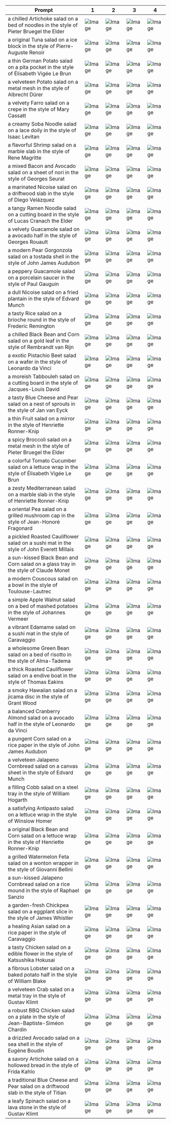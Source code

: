| Prompt | 1 | 2 | 3 | 4 |
|-|-|-|-|-|
| a chilled Artichoke salad on a bed of noodles in the style of Pieter Bruegel the Elder | ![Image](https://salad-benchmark-public-assets.s3.us-east-2.amazonaws.com/sdxl/968966fc-cfaf-4de9-8542-a100cfaa7023-0.jpg) | ![Image](https://salad-benchmark-public-assets.s3.us-east-2.amazonaws.com/sdxl/968966fc-cfaf-4de9-8542-a100cfaa7023-1.jpg) | ![Image](https://salad-benchmark-public-assets.s3.us-east-2.amazonaws.com/sdxl/968966fc-cfaf-4de9-8542-a100cfaa7023-2.jpg) | ![Image](https://salad-benchmark-public-assets.s3.us-east-2.amazonaws.com/sdxl/968966fc-cfaf-4de9-8542-a100cfaa7023-3.jpg) |
| a original Tuna salad on a ice block in the style of Pierre-Auguste Renoir | ![Image](https://salad-benchmark-public-assets.s3.us-east-2.amazonaws.com/sdxl/fbb07723-5348-4c78-8415-8729ea26a906-0.jpg) | ![Image](https://salad-benchmark-public-assets.s3.us-east-2.amazonaws.com/sdxl/fbb07723-5348-4c78-8415-8729ea26a906-1.jpg) | ![Image](https://salad-benchmark-public-assets.s3.us-east-2.amazonaws.com/sdxl/fbb07723-5348-4c78-8415-8729ea26a906-2.jpg) | ![Image](https://salad-benchmark-public-assets.s3.us-east-2.amazonaws.com/sdxl/fbb07723-5348-4c78-8415-8729ea26a906-3.jpg) |
| a thin German Potato salad on a pita pocket in the style of Élisabeth Vigée Le Brun | ![Image](https://salad-benchmark-public-assets.s3.us-east-2.amazonaws.com/sdxl/3287d328-8bbf-41c0-9e79-a348aaeb36c1-0.jpg) | ![Image](https://salad-benchmark-public-assets.s3.us-east-2.amazonaws.com/sdxl/3287d328-8bbf-41c0-9e79-a348aaeb36c1-1.jpg) | ![Image](https://salad-benchmark-public-assets.s3.us-east-2.amazonaws.com/sdxl/3287d328-8bbf-41c0-9e79-a348aaeb36c1-2.jpg) | ![Image](https://salad-benchmark-public-assets.s3.us-east-2.amazonaws.com/sdxl/3287d328-8bbf-41c0-9e79-a348aaeb36c1-3.jpg) |
| a velveteen Potato salad on a metal mesh in the style of Albrecht Dürer | ![Image](https://salad-benchmark-public-assets.s3.us-east-2.amazonaws.com/sdxl/db1c5651-6a68-463f-9703-f12d8b28bc1f-0.jpg) | ![Image](https://salad-benchmark-public-assets.s3.us-east-2.amazonaws.com/sdxl/db1c5651-6a68-463f-9703-f12d8b28bc1f-1.jpg) | ![Image](https://salad-benchmark-public-assets.s3.us-east-2.amazonaws.com/sdxl/db1c5651-6a68-463f-9703-f12d8b28bc1f-2.jpg) | ![Image](https://salad-benchmark-public-assets.s3.us-east-2.amazonaws.com/sdxl/db1c5651-6a68-463f-9703-f12d8b28bc1f-3.jpg) |
| a velvety Farro salad on a crepe in the style of Mary Cassatt | ![Image](https://salad-benchmark-public-assets.s3.us-east-2.amazonaws.com/sdxl/30010188-ea52-4931-bee4-9170fd2e09ff-0.jpg) | ![Image](https://salad-benchmark-public-assets.s3.us-east-2.amazonaws.com/sdxl/30010188-ea52-4931-bee4-9170fd2e09ff-1.jpg) | ![Image](https://salad-benchmark-public-assets.s3.us-east-2.amazonaws.com/sdxl/30010188-ea52-4931-bee4-9170fd2e09ff-2.jpg) | ![Image](https://salad-benchmark-public-assets.s3.us-east-2.amazonaws.com/sdxl/30010188-ea52-4931-bee4-9170fd2e09ff-3.jpg) |
| a creamy Soba Noodle salad on a lace doily in the style of Isaac Levitan | ![Image](https://salad-benchmark-public-assets.s3.us-east-2.amazonaws.com/sdxl/9a9663a6-e915-4a36-96da-abdc528bccec-0.jpg) | ![Image](https://salad-benchmark-public-assets.s3.us-east-2.amazonaws.com/sdxl/9a9663a6-e915-4a36-96da-abdc528bccec-1.jpg) | ![Image](https://salad-benchmark-public-assets.s3.us-east-2.amazonaws.com/sdxl/9a9663a6-e915-4a36-96da-abdc528bccec-2.jpg) | ![Image](https://salad-benchmark-public-assets.s3.us-east-2.amazonaws.com/sdxl/9a9663a6-e915-4a36-96da-abdc528bccec-3.jpg) |
| a flavorful Shrimp salad on a marble slab in the style of Rene Magritte | ![Image](https://salad-benchmark-public-assets.s3.us-east-2.amazonaws.com/sdxl/5fec3d70-df87-4dca-aff8-21569ec4b0aa-0.jpg) | ![Image](https://salad-benchmark-public-assets.s3.us-east-2.amazonaws.com/sdxl/5fec3d70-df87-4dca-aff8-21569ec4b0aa-1.jpg) | ![Image](https://salad-benchmark-public-assets.s3.us-east-2.amazonaws.com/sdxl/5fec3d70-df87-4dca-aff8-21569ec4b0aa-2.jpg) | ![Image](https://salad-benchmark-public-assets.s3.us-east-2.amazonaws.com/sdxl/5fec3d70-df87-4dca-aff8-21569ec4b0aa-3.jpg) |
| a mixed Bacon and Avocado salad on a sheet of nori in the style of Georges Seurat | ![Image](https://salad-benchmark-public-assets.s3.us-east-2.amazonaws.com/sdxl/ea70d431-4261-4444-904c-a4cfe787392c-0.jpg) | ![Image](https://salad-benchmark-public-assets.s3.us-east-2.amazonaws.com/sdxl/ea70d431-4261-4444-904c-a4cfe787392c-1.jpg) | ![Image](https://salad-benchmark-public-assets.s3.us-east-2.amazonaws.com/sdxl/ea70d431-4261-4444-904c-a4cfe787392c-2.jpg) | ![Image](https://salad-benchmark-public-assets.s3.us-east-2.amazonaws.com/sdxl/ea70d431-4261-4444-904c-a4cfe787392c-3.jpg) |
| a marinated Nicoise salad on a driftwood slab in the style of Diego Velázquez | ![Image](https://salad-benchmark-public-assets.s3.us-east-2.amazonaws.com/sdxl/8130977f-5613-48bc-a23f-eed7d36c38ac-0.jpg) | ![Image](https://salad-benchmark-public-assets.s3.us-east-2.amazonaws.com/sdxl/8130977f-5613-48bc-a23f-eed7d36c38ac-1.jpg) | ![Image](https://salad-benchmark-public-assets.s3.us-east-2.amazonaws.com/sdxl/8130977f-5613-48bc-a23f-eed7d36c38ac-2.jpg) | ![Image](https://salad-benchmark-public-assets.s3.us-east-2.amazonaws.com/sdxl/8130977f-5613-48bc-a23f-eed7d36c38ac-3.jpg) |
| a tangy Ramen Noodle salad on a cutting board in the style of Lucas Cranach the Elder | ![Image](https://salad-benchmark-public-assets.s3.us-east-2.amazonaws.com/sdxl/091d6dfe-fa70-434f-bec6-c0ca8d74b95b-0.jpg) | ![Image](https://salad-benchmark-public-assets.s3.us-east-2.amazonaws.com/sdxl/091d6dfe-fa70-434f-bec6-c0ca8d74b95b-1.jpg) | ![Image](https://salad-benchmark-public-assets.s3.us-east-2.amazonaws.com/sdxl/091d6dfe-fa70-434f-bec6-c0ca8d74b95b-2.jpg) | ![Image](https://salad-benchmark-public-assets.s3.us-east-2.amazonaws.com/sdxl/091d6dfe-fa70-434f-bec6-c0ca8d74b95b-3.jpg) |
| a velvety Guacamole salad on a avocado half in the style of Georges Rouault | ![Image](https://salad-benchmark-public-assets.s3.us-east-2.amazonaws.com/sdxl/2a152bcf-e40f-42a6-b3f2-f1bc672692c4-0.jpg) | ![Image](https://salad-benchmark-public-assets.s3.us-east-2.amazonaws.com/sdxl/2a152bcf-e40f-42a6-b3f2-f1bc672692c4-1.jpg) | ![Image](https://salad-benchmark-public-assets.s3.us-east-2.amazonaws.com/sdxl/2a152bcf-e40f-42a6-b3f2-f1bc672692c4-2.jpg) | ![Image](https://salad-benchmark-public-assets.s3.us-east-2.amazonaws.com/sdxl/2a152bcf-e40f-42a6-b3f2-f1bc672692c4-3.jpg) |
| a modern Pear Gorgonzola salad on a tostada shell in the style of John James Audubon | ![Image](https://salad-benchmark-public-assets.s3.us-east-2.amazonaws.com/sdxl/1c3dce07-0c80-431a-9b02-48569ea1f231-0.jpg) | ![Image](https://salad-benchmark-public-assets.s3.us-east-2.amazonaws.com/sdxl/1c3dce07-0c80-431a-9b02-48569ea1f231-1.jpg) | ![Image](https://salad-benchmark-public-assets.s3.us-east-2.amazonaws.com/sdxl/1c3dce07-0c80-431a-9b02-48569ea1f231-2.jpg) | ![Image](https://salad-benchmark-public-assets.s3.us-east-2.amazonaws.com/sdxl/1c3dce07-0c80-431a-9b02-48569ea1f231-3.jpg) |
| a peppery Guacamole salad on a porcelain saucer in the style of Paul Gauguin | ![Image](https://salad-benchmark-public-assets.s3.us-east-2.amazonaws.com/sdxl/652bc095-78d3-47ae-9f4b-6489dbec3af4-0.jpg) | ![Image](https://salad-benchmark-public-assets.s3.us-east-2.amazonaws.com/sdxl/652bc095-78d3-47ae-9f4b-6489dbec3af4-1.jpg) | ![Image](https://salad-benchmark-public-assets.s3.us-east-2.amazonaws.com/sdxl/652bc095-78d3-47ae-9f4b-6489dbec3af4-2.jpg) | ![Image](https://salad-benchmark-public-assets.s3.us-east-2.amazonaws.com/sdxl/652bc095-78d3-47ae-9f4b-6489dbec3af4-3.jpg) |
| a dull Nicoise salad on a fried plantain in the style of Edvard Munch | ![Image](https://salad-benchmark-public-assets.s3.us-east-2.amazonaws.com/sdxl/aa5d6177-e8ae-4ac9-9f29-d850edef984c-0.jpg) | ![Image](https://salad-benchmark-public-assets.s3.us-east-2.amazonaws.com/sdxl/aa5d6177-e8ae-4ac9-9f29-d850edef984c-1.jpg) | ![Image](https://salad-benchmark-public-assets.s3.us-east-2.amazonaws.com/sdxl/aa5d6177-e8ae-4ac9-9f29-d850edef984c-2.jpg) | ![Image](https://salad-benchmark-public-assets.s3.us-east-2.amazonaws.com/sdxl/aa5d6177-e8ae-4ac9-9f29-d850edef984c-3.jpg) |
| a tasty Rice salad on a brioche round in the style of Frederic Remington | ![Image](https://salad-benchmark-public-assets.s3.us-east-2.amazonaws.com/sdxl/9d05ea53-a0cc-4679-97d6-bb75fe070fb0-0.jpg) | ![Image](https://salad-benchmark-public-assets.s3.us-east-2.amazonaws.com/sdxl/9d05ea53-a0cc-4679-97d6-bb75fe070fb0-1.jpg) | ![Image](https://salad-benchmark-public-assets.s3.us-east-2.amazonaws.com/sdxl/9d05ea53-a0cc-4679-97d6-bb75fe070fb0-2.jpg) | ![Image](https://salad-benchmark-public-assets.s3.us-east-2.amazonaws.com/sdxl/9d05ea53-a0cc-4679-97d6-bb75fe070fb0-3.jpg) |
| a chilled Black Bean and Corn salad on a gold leaf in the style of Rembrandt van Rijn | ![Image](https://salad-benchmark-public-assets.s3.us-east-2.amazonaws.com/sdxl/af2d65e8-ecd5-4cbd-bf41-6b7501aafd45-0.jpg) | ![Image](https://salad-benchmark-public-assets.s3.us-east-2.amazonaws.com/sdxl/af2d65e8-ecd5-4cbd-bf41-6b7501aafd45-1.jpg) | ![Image](https://salad-benchmark-public-assets.s3.us-east-2.amazonaws.com/sdxl/af2d65e8-ecd5-4cbd-bf41-6b7501aafd45-2.jpg) | ![Image](https://salad-benchmark-public-assets.s3.us-east-2.amazonaws.com/sdxl/af2d65e8-ecd5-4cbd-bf41-6b7501aafd45-3.jpg) |
| a exotic Pistachio Beet salad on a wafer in the style of Leonardo da Vinci | ![Image](https://salad-benchmark-public-assets.s3.us-east-2.amazonaws.com/sdxl/b1d4542c-0e67-456d-a66c-76c99a83a21c-0.jpg) | ![Image](https://salad-benchmark-public-assets.s3.us-east-2.amazonaws.com/sdxl/b1d4542c-0e67-456d-a66c-76c99a83a21c-1.jpg) | ![Image](https://salad-benchmark-public-assets.s3.us-east-2.amazonaws.com/sdxl/b1d4542c-0e67-456d-a66c-76c99a83a21c-2.jpg) | ![Image](https://salad-benchmark-public-assets.s3.us-east-2.amazonaws.com/sdxl/b1d4542c-0e67-456d-a66c-76c99a83a21c-3.jpg) |
| a moreish Tabbouleh salad on a cutting board in the style of Jacques-Louis David | ![Image](https://salad-benchmark-public-assets.s3.us-east-2.amazonaws.com/sdxl/be597df4-3dd7-491b-956f-c19d28f81204-0.jpg) | ![Image](https://salad-benchmark-public-assets.s3.us-east-2.amazonaws.com/sdxl/be597df4-3dd7-491b-956f-c19d28f81204-1.jpg) | ![Image](https://salad-benchmark-public-assets.s3.us-east-2.amazonaws.com/sdxl/be597df4-3dd7-491b-956f-c19d28f81204-2.jpg) | ![Image](https://salad-benchmark-public-assets.s3.us-east-2.amazonaws.com/sdxl/be597df4-3dd7-491b-956f-c19d28f81204-3.jpg) |
| a tasty Blue Cheese and Pear salad on a nest of sprouts in the style of Jan van Eyck | ![Image](https://salad-benchmark-public-assets.s3.us-east-2.amazonaws.com/sdxl/3aae0492-9e46-4b36-8974-dc430b5724ad-0.jpg) | ![Image](https://salad-benchmark-public-assets.s3.us-east-2.amazonaws.com/sdxl/3aae0492-9e46-4b36-8974-dc430b5724ad-1.jpg) | ![Image](https://salad-benchmark-public-assets.s3.us-east-2.amazonaws.com/sdxl/3aae0492-9e46-4b36-8974-dc430b5724ad-2.jpg) | ![Image](https://salad-benchmark-public-assets.s3.us-east-2.amazonaws.com/sdxl/3aae0492-9e46-4b36-8974-dc430b5724ad-3.jpg) |
| a thin Fruit salad on a mirror in the style of Henriette Ronner-Knip | ![Image](https://salad-benchmark-public-assets.s3.us-east-2.amazonaws.com/sdxl/0ee50f7f-72d7-4bfc-8a74-fce41a5f2a0b-0.jpg) | ![Image](https://salad-benchmark-public-assets.s3.us-east-2.amazonaws.com/sdxl/0ee50f7f-72d7-4bfc-8a74-fce41a5f2a0b-1.jpg) | ![Image](https://salad-benchmark-public-assets.s3.us-east-2.amazonaws.com/sdxl/0ee50f7f-72d7-4bfc-8a74-fce41a5f2a0b-2.jpg) | ![Image](https://salad-benchmark-public-assets.s3.us-east-2.amazonaws.com/sdxl/0ee50f7f-72d7-4bfc-8a74-fce41a5f2a0b-3.jpg) |
| a spicy Broccoli salad on a metal mesh in the style of Pieter Bruegel the Elder | ![Image](https://salad-benchmark-public-assets.s3.us-east-2.amazonaws.com/sdxl/70f51266-b6b4-408d-8438-397983582219-0.jpg) | ![Image](https://salad-benchmark-public-assets.s3.us-east-2.amazonaws.com/sdxl/70f51266-b6b4-408d-8438-397983582219-1.jpg) | ![Image](https://salad-benchmark-public-assets.s3.us-east-2.amazonaws.com/sdxl/70f51266-b6b4-408d-8438-397983582219-2.jpg) | ![Image](https://salad-benchmark-public-assets.s3.us-east-2.amazonaws.com/sdxl/70f51266-b6b4-408d-8438-397983582219-3.jpg) |
| a colorful Tomato Cucumber salad on a lettuce wrap in the style of Élisabeth Vigée Le Brun | ![Image](https://salad-benchmark-public-assets.s3.us-east-2.amazonaws.com/sdxl/c6bbaa38-544a-4902-991c-01eb42911ebc-0.jpg) | ![Image](https://salad-benchmark-public-assets.s3.us-east-2.amazonaws.com/sdxl/c6bbaa38-544a-4902-991c-01eb42911ebc-1.jpg) | ![Image](https://salad-benchmark-public-assets.s3.us-east-2.amazonaws.com/sdxl/c6bbaa38-544a-4902-991c-01eb42911ebc-2.jpg) | ![Image](https://salad-benchmark-public-assets.s3.us-east-2.amazonaws.com/sdxl/c6bbaa38-544a-4902-991c-01eb42911ebc-3.jpg) |
| a zesty Mediterranean salad on a marble slab in the style of Henriette Ronner-Knip | ![Image](https://salad-benchmark-public-assets.s3.us-east-2.amazonaws.com/sdxl/97792165-0de5-47d3-a312-cc7e3ca4737a-0.jpg) | ![Image](https://salad-benchmark-public-assets.s3.us-east-2.amazonaws.com/sdxl/97792165-0de5-47d3-a312-cc7e3ca4737a-1.jpg) | ![Image](https://salad-benchmark-public-assets.s3.us-east-2.amazonaws.com/sdxl/97792165-0de5-47d3-a312-cc7e3ca4737a-2.jpg) | ![Image](https://salad-benchmark-public-assets.s3.us-east-2.amazonaws.com/sdxl/97792165-0de5-47d3-a312-cc7e3ca4737a-3.jpg) |
| a oriental Pea salad on a grilled mushroom cap in the style of Jean-Honoré Fragonard | ![Image](https://salad-benchmark-public-assets.s3.us-east-2.amazonaws.com/sdxl/3b0413b3-4b30-4094-9f8e-5d364f72b122-0.jpg) | ![Image](https://salad-benchmark-public-assets.s3.us-east-2.amazonaws.com/sdxl/3b0413b3-4b30-4094-9f8e-5d364f72b122-1.jpg) | ![Image](https://salad-benchmark-public-assets.s3.us-east-2.amazonaws.com/sdxl/3b0413b3-4b30-4094-9f8e-5d364f72b122-2.jpg) | ![Image](https://salad-benchmark-public-assets.s3.us-east-2.amazonaws.com/sdxl/3b0413b3-4b30-4094-9f8e-5d364f72b122-3.jpg) |
| a pickled Roasted Cauliflower salad on a sushi mat in the style of John Everett Millais | ![Image](https://salad-benchmark-public-assets.s3.us-east-2.amazonaws.com/sdxl/aea3e9b8-f7dc-40f4-843d-5c04cfa0e66f-0.jpg) | ![Image](https://salad-benchmark-public-assets.s3.us-east-2.amazonaws.com/sdxl/aea3e9b8-f7dc-40f4-843d-5c04cfa0e66f-1.jpg) | ![Image](https://salad-benchmark-public-assets.s3.us-east-2.amazonaws.com/sdxl/aea3e9b8-f7dc-40f4-843d-5c04cfa0e66f-2.jpg) | ![Image](https://salad-benchmark-public-assets.s3.us-east-2.amazonaws.com/sdxl/aea3e9b8-f7dc-40f4-843d-5c04cfa0e66f-3.jpg) |
| a sun-kissed Black Bean and Corn salad on a glass tray in the style of Claude Monet | ![Image](https://salad-benchmark-public-assets.s3.us-east-2.amazonaws.com/sdxl/cabc5272-3087-4e61-8725-3b836d864dd3-0.jpg) | ![Image](https://salad-benchmark-public-assets.s3.us-east-2.amazonaws.com/sdxl/cabc5272-3087-4e61-8725-3b836d864dd3-1.jpg) | ![Image](https://salad-benchmark-public-assets.s3.us-east-2.amazonaws.com/sdxl/cabc5272-3087-4e61-8725-3b836d864dd3-2.jpg) | ![Image](https://salad-benchmark-public-assets.s3.us-east-2.amazonaws.com/sdxl/cabc5272-3087-4e61-8725-3b836d864dd3-3.jpg) |
| a modern Couscous salad on a bowl in the style of Toulouse-Lautrec | ![Image](https://salad-benchmark-public-assets.s3.us-east-2.amazonaws.com/sdxl/370a2d66-5a59-4856-a522-6c791aec373f-0.jpg) | ![Image](https://salad-benchmark-public-assets.s3.us-east-2.amazonaws.com/sdxl/370a2d66-5a59-4856-a522-6c791aec373f-1.jpg) | ![Image](https://salad-benchmark-public-assets.s3.us-east-2.amazonaws.com/sdxl/370a2d66-5a59-4856-a522-6c791aec373f-2.jpg) | ![Image](https://salad-benchmark-public-assets.s3.us-east-2.amazonaws.com/sdxl/370a2d66-5a59-4856-a522-6c791aec373f-3.jpg) |
| a simple Apple Walnut salad on a bed of mashed potatoes in the style of Johannes Vermeer | ![Image](https://salad-benchmark-public-assets.s3.us-east-2.amazonaws.com/sdxl/86208698-9023-4d85-add7-74aaf025724e-0.jpg) | ![Image](https://salad-benchmark-public-assets.s3.us-east-2.amazonaws.com/sdxl/86208698-9023-4d85-add7-74aaf025724e-1.jpg) | ![Image](https://salad-benchmark-public-assets.s3.us-east-2.amazonaws.com/sdxl/86208698-9023-4d85-add7-74aaf025724e-2.jpg) | ![Image](https://salad-benchmark-public-assets.s3.us-east-2.amazonaws.com/sdxl/86208698-9023-4d85-add7-74aaf025724e-3.jpg) |
| a vibrant Edamame salad on a sushi mat in the style of Caravaggio | ![Image](https://salad-benchmark-public-assets.s3.us-east-2.amazonaws.com/sdxl/7e510e0b-db83-479b-ac02-c44a6679f15e-0.jpg) | ![Image](https://salad-benchmark-public-assets.s3.us-east-2.amazonaws.com/sdxl/7e510e0b-db83-479b-ac02-c44a6679f15e-1.jpg) | ![Image](https://salad-benchmark-public-assets.s3.us-east-2.amazonaws.com/sdxl/7e510e0b-db83-479b-ac02-c44a6679f15e-2.jpg) | ![Image](https://salad-benchmark-public-assets.s3.us-east-2.amazonaws.com/sdxl/7e510e0b-db83-479b-ac02-c44a6679f15e-3.jpg) |
| a wholesome Green Bean salad on a bed of risotto in the style of Alma-Tadema | ![Image](https://salad-benchmark-public-assets.s3.us-east-2.amazonaws.com/sdxl/84a4682e-06d5-4770-a6d3-5beb6ee24ef0-0.jpg) | ![Image](https://salad-benchmark-public-assets.s3.us-east-2.amazonaws.com/sdxl/84a4682e-06d5-4770-a6d3-5beb6ee24ef0-1.jpg) | ![Image](https://salad-benchmark-public-assets.s3.us-east-2.amazonaws.com/sdxl/84a4682e-06d5-4770-a6d3-5beb6ee24ef0-2.jpg) | ![Image](https://salad-benchmark-public-assets.s3.us-east-2.amazonaws.com/sdxl/84a4682e-06d5-4770-a6d3-5beb6ee24ef0-3.jpg) |
| a thick Roasted Cauliflower salad on a endive boat in the style of Thomas Eakins | ![Image](https://salad-benchmark-public-assets.s3.us-east-2.amazonaws.com/sdxl/109ead1f-a7df-47ed-96b1-5e33a31a2425-0.jpg) | ![Image](https://salad-benchmark-public-assets.s3.us-east-2.amazonaws.com/sdxl/109ead1f-a7df-47ed-96b1-5e33a31a2425-1.jpg) | ![Image](https://salad-benchmark-public-assets.s3.us-east-2.amazonaws.com/sdxl/109ead1f-a7df-47ed-96b1-5e33a31a2425-2.jpg) | ![Image](https://salad-benchmark-public-assets.s3.us-east-2.amazonaws.com/sdxl/109ead1f-a7df-47ed-96b1-5e33a31a2425-3.jpg) |
| a smoky Hawaiian salad on a jicama disc in the style of Grant Wood | ![Image](https://salad-benchmark-public-assets.s3.us-east-2.amazonaws.com/sdxl/5c495fc4-f8de-4a31-8271-c85587408b7c-0.jpg) | ![Image](https://salad-benchmark-public-assets.s3.us-east-2.amazonaws.com/sdxl/5c495fc4-f8de-4a31-8271-c85587408b7c-1.jpg) | ![Image](https://salad-benchmark-public-assets.s3.us-east-2.amazonaws.com/sdxl/5c495fc4-f8de-4a31-8271-c85587408b7c-2.jpg) | ![Image](https://salad-benchmark-public-assets.s3.us-east-2.amazonaws.com/sdxl/5c495fc4-f8de-4a31-8271-c85587408b7c-3.jpg) |
| a balanced Cranberry Almond salad on a avocado half in the style of Leonardo da Vinci | ![Image](https://salad-benchmark-public-assets.s3.us-east-2.amazonaws.com/sdxl/4d40fb30-9b34-4830-a4cb-8cbfa00e1c04-0.jpg) | ![Image](https://salad-benchmark-public-assets.s3.us-east-2.amazonaws.com/sdxl/4d40fb30-9b34-4830-a4cb-8cbfa00e1c04-1.jpg) | ![Image](https://salad-benchmark-public-assets.s3.us-east-2.amazonaws.com/sdxl/4d40fb30-9b34-4830-a4cb-8cbfa00e1c04-2.jpg) | ![Image](https://salad-benchmark-public-assets.s3.us-east-2.amazonaws.com/sdxl/4d40fb30-9b34-4830-a4cb-8cbfa00e1c04-3.jpg) |
| a pungent Corn salad on a rice paper in the style of John James Audubon | ![Image](https://salad-benchmark-public-assets.s3.us-east-2.amazonaws.com/sdxl/49a6abba-59bc-41aa-9105-0dcbacaa61ba-0.jpg) | ![Image](https://salad-benchmark-public-assets.s3.us-east-2.amazonaws.com/sdxl/49a6abba-59bc-41aa-9105-0dcbacaa61ba-1.jpg) | ![Image](https://salad-benchmark-public-assets.s3.us-east-2.amazonaws.com/sdxl/49a6abba-59bc-41aa-9105-0dcbacaa61ba-2.jpg) | ![Image](https://salad-benchmark-public-assets.s3.us-east-2.amazonaws.com/sdxl/49a6abba-59bc-41aa-9105-0dcbacaa61ba-3.jpg) |
| a velveteen Jalapeno Cornbread salad on a canvas sheet in the style of Edvard Munch | ![Image](https://salad-benchmark-public-assets.s3.us-east-2.amazonaws.com/sdxl/13221f2e-1a32-4779-8b74-e30c7be8f27a-0.jpg) | ![Image](https://salad-benchmark-public-assets.s3.us-east-2.amazonaws.com/sdxl/13221f2e-1a32-4779-8b74-e30c7be8f27a-1.jpg) | ![Image](https://salad-benchmark-public-assets.s3.us-east-2.amazonaws.com/sdxl/13221f2e-1a32-4779-8b74-e30c7be8f27a-2.jpg) | ![Image](https://salad-benchmark-public-assets.s3.us-east-2.amazonaws.com/sdxl/13221f2e-1a32-4779-8b74-e30c7be8f27a-3.jpg) |
| a filling Cobb salad on a steel tray in the style of William Hogarth | ![Image](https://salad-benchmark-public-assets.s3.us-east-2.amazonaws.com/sdxl/acd1812e-68ca-42cd-9fe5-fa9097c5cf55-0.jpg) | ![Image](https://salad-benchmark-public-assets.s3.us-east-2.amazonaws.com/sdxl/acd1812e-68ca-42cd-9fe5-fa9097c5cf55-1.jpg) | ![Image](https://salad-benchmark-public-assets.s3.us-east-2.amazonaws.com/sdxl/acd1812e-68ca-42cd-9fe5-fa9097c5cf55-2.jpg) | ![Image](https://salad-benchmark-public-assets.s3.us-east-2.amazonaws.com/sdxl/acd1812e-68ca-42cd-9fe5-fa9097c5cf55-3.jpg) |
| a satisfying Antipasto salad on a lettuce wrap in the style of Winslow Homer | ![Image](https://salad-benchmark-public-assets.s3.us-east-2.amazonaws.com/sdxl/2ff69408-da83-4b4c-bb12-8766c45d951e-0.jpg) | ![Image](https://salad-benchmark-public-assets.s3.us-east-2.amazonaws.com/sdxl/2ff69408-da83-4b4c-bb12-8766c45d951e-1.jpg) | ![Image](https://salad-benchmark-public-assets.s3.us-east-2.amazonaws.com/sdxl/2ff69408-da83-4b4c-bb12-8766c45d951e-2.jpg) | ![Image](https://salad-benchmark-public-assets.s3.us-east-2.amazonaws.com/sdxl/2ff69408-da83-4b4c-bb12-8766c45d951e-3.jpg) |
| a original Black Bean and Corn salad on a lettuce wrap in the style of Henriette Ronner-Knip | ![Image](https://salad-benchmark-public-assets.s3.us-east-2.amazonaws.com/sdxl/25445466-26be-4013-82a1-566f7195e43e-0.jpg) | ![Image](https://salad-benchmark-public-assets.s3.us-east-2.amazonaws.com/sdxl/25445466-26be-4013-82a1-566f7195e43e-1.jpg) | ![Image](https://salad-benchmark-public-assets.s3.us-east-2.amazonaws.com/sdxl/25445466-26be-4013-82a1-566f7195e43e-2.jpg) | ![Image](https://salad-benchmark-public-assets.s3.us-east-2.amazonaws.com/sdxl/25445466-26be-4013-82a1-566f7195e43e-3.jpg) |
| a grilled Watermelon Feta salad on a wonton wrapper in the style of Giovanni Bellini | ![Image](https://salad-benchmark-public-assets.s3.us-east-2.amazonaws.com/sdxl/5cb5b1d5-e702-4452-ac35-50c432a211b3-0.jpg) | ![Image](https://salad-benchmark-public-assets.s3.us-east-2.amazonaws.com/sdxl/5cb5b1d5-e702-4452-ac35-50c432a211b3-1.jpg) | ![Image](https://salad-benchmark-public-assets.s3.us-east-2.amazonaws.com/sdxl/5cb5b1d5-e702-4452-ac35-50c432a211b3-2.jpg) | ![Image](https://salad-benchmark-public-assets.s3.us-east-2.amazonaws.com/sdxl/5cb5b1d5-e702-4452-ac35-50c432a211b3-3.jpg) |
| a sun-kissed Jalapeno Cornbread salad on a rice mound in the style of Raphael Sanzio | ![Image](https://salad-benchmark-public-assets.s3.us-east-2.amazonaws.com/sdxl/8b2fcde5-463e-499d-b5c3-1204f96a4f49-0.jpg) | ![Image](https://salad-benchmark-public-assets.s3.us-east-2.amazonaws.com/sdxl/8b2fcde5-463e-499d-b5c3-1204f96a4f49-1.jpg) | ![Image](https://salad-benchmark-public-assets.s3.us-east-2.amazonaws.com/sdxl/8b2fcde5-463e-499d-b5c3-1204f96a4f49-2.jpg) | ![Image](https://salad-benchmark-public-assets.s3.us-east-2.amazonaws.com/sdxl/8b2fcde5-463e-499d-b5c3-1204f96a4f49-3.jpg) |
| a garden-fresh Chickpea salad on a eggplant slice in the style of James Whistler | ![Image](https://salad-benchmark-public-assets.s3.us-east-2.amazonaws.com/sdxl/78f94433-b2da-460a-ac2a-a0225bb8d3f9-0.jpg) | ![Image](https://salad-benchmark-public-assets.s3.us-east-2.amazonaws.com/sdxl/78f94433-b2da-460a-ac2a-a0225bb8d3f9-1.jpg) | ![Image](https://salad-benchmark-public-assets.s3.us-east-2.amazonaws.com/sdxl/78f94433-b2da-460a-ac2a-a0225bb8d3f9-2.jpg) | ![Image](https://salad-benchmark-public-assets.s3.us-east-2.amazonaws.com/sdxl/78f94433-b2da-460a-ac2a-a0225bb8d3f9-3.jpg) |
| a healing Asian salad on a rice paper in the style of Caravaggio | ![Image](https://salad-benchmark-public-assets.s3.us-east-2.amazonaws.com/sdxl/75219f87-a270-4dff-aea6-6d21e5f40778-0.jpg) | ![Image](https://salad-benchmark-public-assets.s3.us-east-2.amazonaws.com/sdxl/75219f87-a270-4dff-aea6-6d21e5f40778-1.jpg) | ![Image](https://salad-benchmark-public-assets.s3.us-east-2.amazonaws.com/sdxl/75219f87-a270-4dff-aea6-6d21e5f40778-2.jpg) | ![Image](https://salad-benchmark-public-assets.s3.us-east-2.amazonaws.com/sdxl/75219f87-a270-4dff-aea6-6d21e5f40778-3.jpg) |
| a tasty Chicken salad on a edible flower in the style of Katsushika Hokusai | ![Image](https://salad-benchmark-public-assets.s3.us-east-2.amazonaws.com/sdxl/64a04aa0-2d73-4945-8992-83afc522139d-0.jpg) | ![Image](https://salad-benchmark-public-assets.s3.us-east-2.amazonaws.com/sdxl/64a04aa0-2d73-4945-8992-83afc522139d-1.jpg) | ![Image](https://salad-benchmark-public-assets.s3.us-east-2.amazonaws.com/sdxl/64a04aa0-2d73-4945-8992-83afc522139d-2.jpg) | ![Image](https://salad-benchmark-public-assets.s3.us-east-2.amazonaws.com/sdxl/64a04aa0-2d73-4945-8992-83afc522139d-3.jpg) |
| a fibrous Lobster salad on a baked potato half in the style of William Blake | ![Image](https://salad-benchmark-public-assets.s3.us-east-2.amazonaws.com/sdxl/03158cde-9fcb-4abd-8443-e67621b0362d-0.jpg) | ![Image](https://salad-benchmark-public-assets.s3.us-east-2.amazonaws.com/sdxl/03158cde-9fcb-4abd-8443-e67621b0362d-1.jpg) | ![Image](https://salad-benchmark-public-assets.s3.us-east-2.amazonaws.com/sdxl/03158cde-9fcb-4abd-8443-e67621b0362d-2.jpg) | ![Image](https://salad-benchmark-public-assets.s3.us-east-2.amazonaws.com/sdxl/03158cde-9fcb-4abd-8443-e67621b0362d-3.jpg) |
| a velveteen Crab salad on a metal tray in the style of Gustav Klimt | ![Image](https://salad-benchmark-public-assets.s3.us-east-2.amazonaws.com/sdxl/75184c78-a1c0-408a-ad97-b77e9bb087ed-0.jpg) | ![Image](https://salad-benchmark-public-assets.s3.us-east-2.amazonaws.com/sdxl/75184c78-a1c0-408a-ad97-b77e9bb087ed-1.jpg) | ![Image](https://salad-benchmark-public-assets.s3.us-east-2.amazonaws.com/sdxl/75184c78-a1c0-408a-ad97-b77e9bb087ed-2.jpg) | ![Image](https://salad-benchmark-public-assets.s3.us-east-2.amazonaws.com/sdxl/75184c78-a1c0-408a-ad97-b77e9bb087ed-3.jpg) |
| a robust BBQ Chicken salad on a plate in the style of Jean-Baptiste-Siméon Chardin | ![Image](https://salad-benchmark-public-assets.s3.us-east-2.amazonaws.com/sdxl/d10eccad-0488-4054-adb1-ef2f58574714-0.jpg) | ![Image](https://salad-benchmark-public-assets.s3.us-east-2.amazonaws.com/sdxl/d10eccad-0488-4054-adb1-ef2f58574714-1.jpg) | ![Image](https://salad-benchmark-public-assets.s3.us-east-2.amazonaws.com/sdxl/d10eccad-0488-4054-adb1-ef2f58574714-2.jpg) | ![Image](https://salad-benchmark-public-assets.s3.us-east-2.amazonaws.com/sdxl/d10eccad-0488-4054-adb1-ef2f58574714-3.jpg) |
| a drizzled Avocado salad on a sea shell in the style of Eugène Boudin | ![Image](https://salad-benchmark-public-assets.s3.us-east-2.amazonaws.com/sdxl/ca390a9c-cdb9-4f48-b256-14e944951d8d-0.jpg) | ![Image](https://salad-benchmark-public-assets.s3.us-east-2.amazonaws.com/sdxl/ca390a9c-cdb9-4f48-b256-14e944951d8d-1.jpg) | ![Image](https://salad-benchmark-public-assets.s3.us-east-2.amazonaws.com/sdxl/ca390a9c-cdb9-4f48-b256-14e944951d8d-2.jpg) | ![Image](https://salad-benchmark-public-assets.s3.us-east-2.amazonaws.com/sdxl/ca390a9c-cdb9-4f48-b256-14e944951d8d-3.jpg) |
| a savory Artichoke salad on a hollowed bread in the style of Frida Kahlo | ![Image](https://salad-benchmark-public-assets.s3.us-east-2.amazonaws.com/sdxl/018d7c7a-d3ca-4e28-9759-15bb03aa9644-0.jpg) | ![Image](https://salad-benchmark-public-assets.s3.us-east-2.amazonaws.com/sdxl/018d7c7a-d3ca-4e28-9759-15bb03aa9644-1.jpg) | ![Image](https://salad-benchmark-public-assets.s3.us-east-2.amazonaws.com/sdxl/018d7c7a-d3ca-4e28-9759-15bb03aa9644-2.jpg) | ![Image](https://salad-benchmark-public-assets.s3.us-east-2.amazonaws.com/sdxl/018d7c7a-d3ca-4e28-9759-15bb03aa9644-3.jpg) |
| a traditional Blue Cheese and Pear salad on a driftwood slab in the style of Titian | ![Image](https://salad-benchmark-public-assets.s3.us-east-2.amazonaws.com/sdxl/ac9678f5-11a8-4880-a4d7-6139452d6dd4-0.jpg) | ![Image](https://salad-benchmark-public-assets.s3.us-east-2.amazonaws.com/sdxl/ac9678f5-11a8-4880-a4d7-6139452d6dd4-1.jpg) | ![Image](https://salad-benchmark-public-assets.s3.us-east-2.amazonaws.com/sdxl/ac9678f5-11a8-4880-a4d7-6139452d6dd4-2.jpg) | ![Image](https://salad-benchmark-public-assets.s3.us-east-2.amazonaws.com/sdxl/ac9678f5-11a8-4880-a4d7-6139452d6dd4-3.jpg) |
| a leafy Spinach salad on a lava stone in the style of Gustav Klimt | ![Image](https://salad-benchmark-public-assets.s3.us-east-2.amazonaws.com/sdxl/71383c10-a626-4270-9623-9e75bb33d780-0.jpg) | ![Image](https://salad-benchmark-public-assets.s3.us-east-2.amazonaws.com/sdxl/71383c10-a626-4270-9623-9e75bb33d780-1.jpg) | ![Image](https://salad-benchmark-public-assets.s3.us-east-2.amazonaws.com/sdxl/71383c10-a626-4270-9623-9e75bb33d780-2.jpg) | ![Image](https://salad-benchmark-public-assets.s3.us-east-2.amazonaws.com/sdxl/71383c10-a626-4270-9623-9e75bb33d780-3.jpg) |
